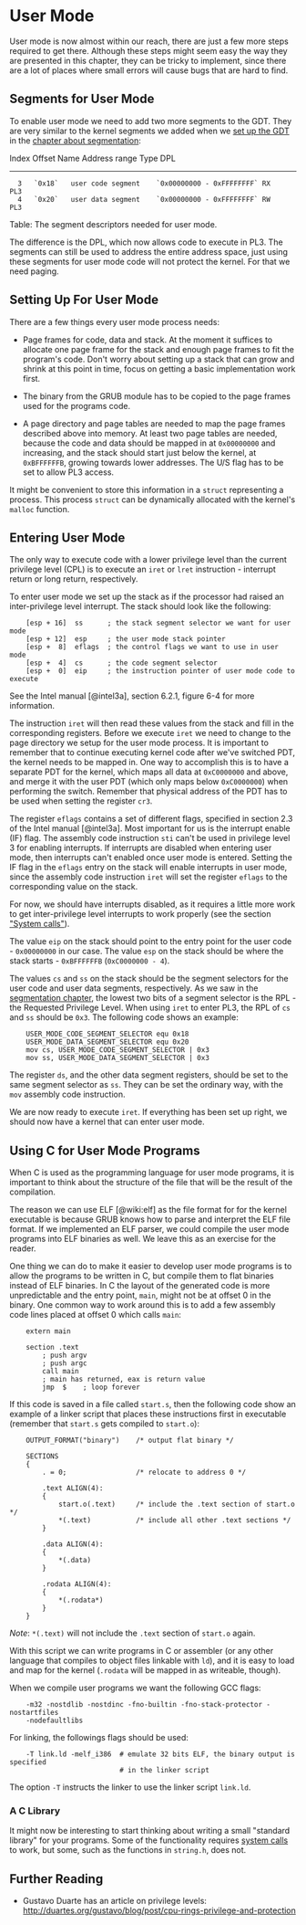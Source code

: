 # User Mode

User mode is now almost within our reach, there are just a few more steps required to get there. Although these steps might seem easy the way they are presented in this chapter, they can be tricky to implement, since there are a lot of places where small errors will cause bugs that are hard to find.

## Segments for User Mode

To enable user mode we need to add two more segments to the GDT. They are very similar to the kernel segments we added when we [set up the GDT](#the-global-descriptor-table-gdt) in the [chapter about segmentation](#segmentation):

  Index   Offset   Name                 Address range             Type   DPL
-------  -------   -------------------  ------------------------- -----  ----
      3   `0x18`   user code segment    `0x00000000 - 0xFFFFFFFF` RX     PL3
      4   `0x20`   user data segment    `0x00000000 - 0xFFFFFFFF` RW     PL3

Table: The segment descriptors needed for user mode.

The difference is the DPL, which now allows code to execute in PL3. The segments can still be used to address the entire address space, just using these segments for user mode code will not protect the kernel. For that we need paging.

## Setting Up For User Mode

There are a few things every user mode process needs:

- Page frames for code, data and stack. At the moment it suffices to allocate   one page frame for the stack and enough page frames to fit the program's code. Don't worry about setting up a stack that can grow and shrink at this point in time, focus on getting a basic implementation work first.

- The binary from the GRUB module has to be copied to the page frames used for the programs code.

- A page directory and page tables are needed to map the page frames described above into memory. At least two page tables are needed, because the code and data should be mapped in at `0x00000000` and increasing, and the stack should start just below the kernel, at `0xBFFFFFFB`, growing towards lower addresses. The U/S flag has to be set to allow PL3 access.

It might be convenient to store this information in a `struct` representing a process. This process `struct` can be dynamically allocated with the kernel's `malloc` function.

## Entering User Mode

The only way to execute code with a lower privilege level than the current privilege level (CPL) is to execute an `iret` or `lret` instruction - interrupt return or long return, respectively.

To enter user mode we set up the stack as if the processor had raised an inter-privilege level interrupt. The stack should look like the following: 

~~~
    [esp + 16]  ss      ; the stack segment selector we want for user mode
    [esp + 12]  esp     ; the user mode stack pointer
    [esp +  8]  eflags  ; the control flags we want to use in user mode
    [esp +  4]  cs      ; the code segment selector
    [esp +  0]  eip     ; the instruction pointer of user mode code to execute
~~~

See the Intel manual [@intel3a], section 6.2.1, figure 6-4 for more information.

The instruction `iret` will then read these values from the stack and fill in the corresponding registers. Before we execute `iret` we need to change to the page directory we setup for the user mode process. It is important to remember that to continue executing kernel code after we've switched PDT, the kernel needs to be mapped in. One way to accomplish this is to have a separate PDT for the kernel, which maps all data at `0xC0000000` and above, and merge it with
the user PDT (which only maps below `0xC0000000`) when performing the switch. Remember that physical address of the PDT has to be used when setting the register `cr3`.

The register `eflags` contains a set of different flags, specified in section 2.3 of the Intel manual [@intel3a]. Most important for us is the interrupt enable (IF) flag. The assembly code instruction `sti` can't be used in privilege level 3 for enabling interrupts. If interrupts are disabled when entering user mode, then interrupts can't enabled once user mode is entered. Setting the IF flag in the `eflags` entry on the stack will enable interrupts in user mode, since the assembly code instruction `iret` will set the register `eflags` to the corresponding value on the stack.

For now, we should have interrupts disabled, as it requires a little more work to get inter-privilege level interrupts to work properly (see the section ["System calls"](#system-calls)).

The value `eip` on the stack should point to the entry point for the user code - `0x00000000` in our case. The value `esp` on the stack should be where the stack starts - `0xBFFFFFFB` (`0xC0000000 - 4`).

The values `cs` and `ss` on the stack should be the segment selectors for the user code and user data segments, respectively. As we saw in the [segmentation chapter](#loading-the-gdt), the lowest two bits of a segment selector is the RPL - the Requested Privilege Level. When using `iret` to enter PL3, the RPL of `cs` and `ss` should be `0x3`. The following code shows an
example:

~~~ {.nasm}
    USER_MODE_CODE_SEGMENT_SELECTOR equ 0x18
    USER_MODE_DATA_SEGMENT_SELECTOR equ 0x20
    mov cs, USER_MODE_CODE_SEGMENT_SELECTOR | 0x3
    mov ss, USER_MODE_DATA_SEGMENT_SELECTOR | 0x3
~~~

The register `ds`, and the other data segment registers, should be set to the same segment selector as `ss`. They can be set the ordinary way, with the `mov` assembly code instruction.

We are now ready to execute `iret`. If everything has been set up right, we should now have a kernel that can enter user mode.

## Using C for User Mode Programs

When C is used as the programming language for user mode programs, it is important to think about the structure of the file that will be the result of the compilation.

The reason we can use ELF [@wiki:elf] as the file format for for the kernel executable is because GRUB knows how to parse and interpret the ELF file format. If we implemented an ELF parser, we could compile the user mode programs into ELF binaries as well. We leave this as an exercise for the reader.

One thing we can do to make it easier to develop user mode programs is to allow the programs to be written in C, but compile them to flat binaries instead of ELF binaries. In C the layout of the generated code is more unpredictable and the entry point, `main`, might not be at offset 0 in the binary. One common way to work around this is to add a few assembly code lines placed at offset 0 which calls `main`:

~~~ {.nasm}
    extern main

    section .text
        ; push argv
        ; push argc
        call main
        ; main has returned, eax is return value
        jmp  $    ; loop forever
~~~

If this code is saved in a file called `start.s`, then the following code show an example of a linker script that places these instructions first in executable (remember that `start.s` gets compiled to `start.o`):

~~~
    OUTPUT_FORMAT("binary")    /* output flat binary */

    SECTIONS
    {
        . = 0;                 /* relocate to address 0 */

        .text ALIGN(4):
        {
            start.o(.text)     /* include the .text section of start.o */
            *(.text)           /* include all other .text sections */
        }

        .data ALIGN(4):
        {
            *(.data)
        }

        .rodata ALIGN(4):
        {
            *(.rodata*)
        }
    }
~~~

_Note_: `*(.text)` will not include the `.text` section of `start.o` again.

With this script we can write programs in C or assembler (or any other language that compiles to object files linkable with `ld`), and it is easy to load and map for the kernel (`.rodata` will be mapped in as writeable, though).

When we compile user programs we want the following GCC flags:

~~~
    -m32 -nostdlib -nostdinc -fno-builtin -fno-stack-protector -nostartfiles
    -nodefaultlibs
~~~

For linking, the followings flags should be used:

~~~
    -T link.ld -melf_i386  # emulate 32 bits ELF, the binary output is specified
                           # in the linker script
~~~

The option `-T` instructs the linker to use the linker script `link.ld`.

### A C Library

It might now be interesting to start thinking about writing a small "standard library" for your programs. Some of the functionality requires [system calls](#system-calls) to work, but some, such as the functions in `string.h`, does not.

## Further Reading

- Gustavo Duarte has an article on privilege levels:
  <http://duartes.org/gustavo/blog/post/cpu-rings-privilege-and-protection>
